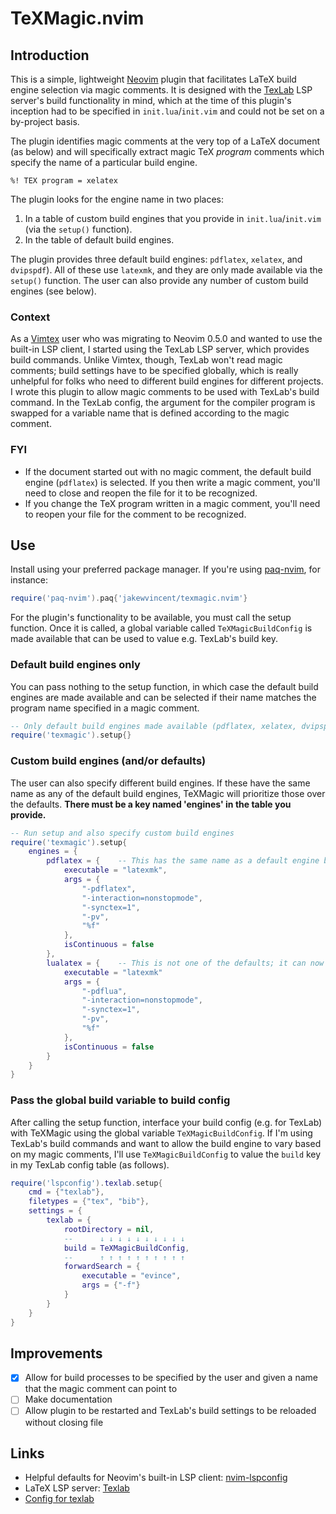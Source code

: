 # TeXMagic.nvim

## Introduction

This is a simple, lightweight [Neovim](https://neovim.io) plugin that facilitates LaTeX build engine selection via magic comments. It is designed with the [TexLab](https://https://github.com/latex-lsp/texlab) LSP server's build functionality in mind, which at the time of this plugin's inception had to be specified in `init.lua`/`init.vim` and could not be set on a by-project basis.

The plugin identifies magic comments at the very top of a LaTeX document (as below) and will specifically extract magic TeX *program* comments which specify the name of a particular build engine.

```
%! TEX program = xelatex
```
The plugin looks for the engine name in two places:

1. In a table of custom build engines that you provide in `init.lua`/`init.vim` (via the `setup()` function).
2. In the table of default build engines.

The plugin provides three default build engines: `pdflatex`, `xelatex`, and `dvipspdf`). All of these use `latexmk`, and they are only made available via the `setup()` function. The user can also provide any number of custom build engines (see below).

### Context
As a [Vimtex](https://github.com/lervag/vimtex) user who was migrating to Neovim 0.5.0 and wanted to use the built-in LSP client, I started using the TexLab LSP server, which provides build commands. Unlike Vimtex, though, TexLab won't read magic comments; build settings have to be specified globally, which is really unhelpful for folks who need to different build engines for different projects. I wrote this plugin to allow magic comments to be used with TexLab's build command. In the TexLab config, the argument for the compiler program is swapped for a variable name that is defined according to the magic comment.

### FYI
* If the document started out with no magic comment, the default build engine (`pdflatex`) is selected. If you then write a magic comment, you'll need to close and reopen the file for it to be recognized.
* If you change the TeX program written in a magic comment, you'll need to reopen your file for the comment to be recognized.

## Use
Install using your preferred package manager. If you're using [paq-nvim](https://github.com/savq/paq-nvim), for instance:

```lua
require('paq-nvim').paq{'jakewvincent/texmagic.nvim'}
```

For the plugin's functionality to be available, you must call the setup function. Once it is called, a global variable called `TeXMagicBuildConfig` is made available that can be used to value e.g. TexLab's build key.


### Default build engines only

You can pass nothing to the setup function, in which case the default build engines are made available and can be selected if their name matches the program name specified in a magic comment.

```lua
-- Only default build engines made available (pdflatex, xelatex, dvipspdf)
require('texmagic').setup{}
```

### Custom build engines (and/or defaults)

The user can also specify different build engines. If these have the same name as any of the default build engines, TeXMagic will prioritize those over the defaults. **There must be a key named 'engines' in the table you provide.**

```lua
-- Run setup and also specify custom build engines
require('texmagic').setup{
    engines = {
        pdflatex = {    -- This has the same name as a default engine but will be preferred
            executable = "latexmk",
            args = {
                "-pdflatex",
                "-interaction=nonstopmode",
                "-synctex=1",
                "-pv",
                "%f"
            },
            isContinuous = false
        },
        lualatex = {    -- This is not one of the defaults; it can now be called via magic comment
            executable = "latexmk"
            args = {
                "-pdflua",
                "-interaction=nonstopmode",
                "-synctex=1",
                "-pv",
                "%f"
            },
            isContinuous = false
        }
    }
}
```

### Pass the global build variable to build config

After calling the setup function, interface your build config (e.g. for TexLab) with TeXMagic using the global variable `TeXMagicBuildConfig`. If I'm using TexLab's build commands and want to allow the build engine to vary based on my magic comments, I'll use `TeXMagicBuildConfig` to value the `build` key in my TexLab config table (as follows).

```lua
require('lspconfig').texlab.setup{
    cmd = {"texlab"},
    filetypes = {"tex", "bib"},
    settings = {
        texlab = {
            rootDirectory = nil,
            --      ↓ ↓ ↓ ↓ ↓ ↓ ↓ ↓ ↓ ↓
            build = TeXMagicBuildConfig,
            --      ↑ ↑ ↑ ↑ ↑ ↑ ↑ ↑ ↑ ↑
            forwardSearch = {
                executable = "evince",
                args = {"-f"}
            }
        }
    }
}
```

## Improvements
- [X] Allow for build processes to be specified by the user and given a name that the magic comment can point to
- [ ] Make documentation
- [ ] Allow plugin to be restarted and TexLab's build settings to be reloaded without closing file

## Links
* Helpful defaults for Neovim's built-in LSP client: [nvim-lspconfig](https://github.com/neovim/nvim-lspconfig)
* LaTeX LSP server: [Texlab](https://github.com/latex-lsp/texlab)
* [Config for texlab](https://github.com/neovim/nvim-lspconfig/blob/)
